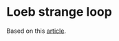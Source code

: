 # Loeb strange loop

Based on this [article](https://github.com/quchen/articles/blob/master/loeb-moeb.md).
